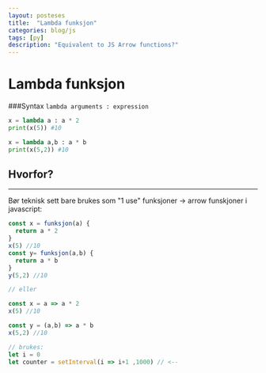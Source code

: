 ```yaml
---
layout: posteses
title:  "Lambda funksjon"
categories: blog/js
tags: [py]
description: "Equivalent to JS Arrow functions?"
---
```

Lambda funksjon
======

###Syntax
`lambda arguments : expression`
```python
x = lambda a : a * 2
print(x(5)) #10

x = lambda a,b : a * b
print(x(5,2)) #10
```

Hvorfor?
------
---
Bør teknisk sett bare brukes som "1 use" funksjoner -> arrow funskjoner i javascript:
```javascript
const x = funksjon(a) {
  return a * 2
}
x(5) //10
const y= funksjon(a,b) {
  return a * b
}
y(5,2) //10

// eller

const x = a => a * 2
x(5) //10

const y = (a,b) => a * b
x(5,2) //10

// brukes:
let i = 0
let counter = setInterval(i => i+1 ,1000) // <--
```
